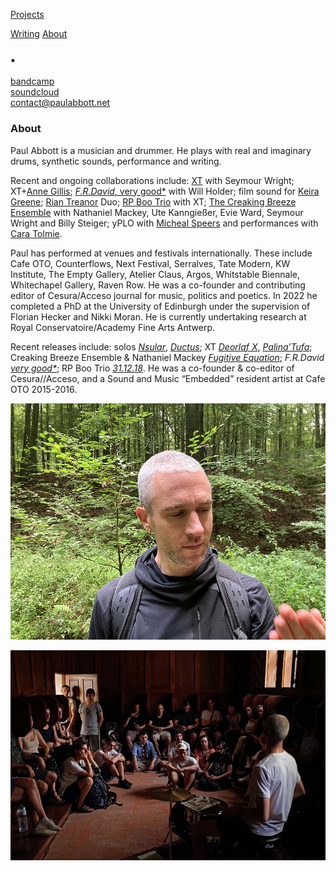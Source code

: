 <!-- NAV for all headers !-->
[Projects](https://paulabbott.net/index.html)
<!--[Future](https://paulabbott.net/future/)!-->
[Writing](https://paulabbott.net/wr)
[About](https://paulabbott.net/about/)
<!-- end nav! -->

### •

<div id="about-text" markdown="1">

[bandcamp](https://paul-abbott.bandcamp.com)  
[soundcloud](https://soundcloud.com/antrgor_reiz)  
contact@paulabbott.net  

### About

  Paul Abbott is a musician and drummer. He plays with real and imaginary drums, synthetic sounds, performance and writing.

  Recent and ongoing collaborations include: [XT](#) with Seymour Wright; XT+[Anne Gillis](#); [_F.R.David_, very good*](https://www.uhbooks.directory/2020/03/02/f-r-david-very-good/) with Will Holder; film sound for [Keira Greene](http://keiragreene.com/); [Rian Treanor](http://www.riantreanor.com/) Duo; [RP Boo Trio](https://www.cafeoto.co.uk/shop/xt-and-rp-boo-311218/) with XT; [The Creaking Breeze Ensemble](https://www.cafeoto.co.uk/events/nathaniel-mackey-creaking-breeze-ensemble/) with Nathaniel Mackey, Ute Kanngießer, Evie Ward, Seymour Wright and Billy Steiger; yPLO with [Micheal Speers](https://michaelspeers.net/) and performances with [Cara Tolmie](http://caratolmie.tumblr.com/).  

  Paul has performed at venues and festivals internationally. These include Cafe OTO, Counterflows, Next Festival, Serralves, Tate Modern, KW Institute, The Empty Gallery, Atelier Claus, Argos, Whitstable Biennale, Whitechapel Gallery, Raven Row. He was a co-founder and contributing editor of Cesura/Acceso journal for music, politics and poetics. In 2022 he completed a PhD at the University of Edinburgh under the supervision of Florian Hecker and Nikki Moran. He is currently undertaking research at Royal Conservatoire/Academy Fine Arts Antwerp.

  Recent releases include: solos [_Nsular_](https://paul-abbott.bandcamp.com/album/nsular), [_Ductus_](https://paul-abbott.bandcamp.com/album/ductus); XT [_Deorlaf X_](https://www.cafeoto.co.uk/shop/xt-deorlaf-x/), [_Palina’Tufa_](https://emptyeditions.bandcamp.com/album/ee004-palinatufa); Creaking Breeze Ensemble & Nathaniel Mackey [_Fugitive Equation_](https://fonografeditions.com/catalog/f0no-13-nathaniel-mackey-and-the-creaking-breeze-ensemble-fugitive-equation-compact-disc/); _F.R.David_ [_very good*_](https://www.uhbooks.directory/2020/03/02/f-r-david-very-good/); RP Boo Trio [_31.12.18_](https://www.cafeoto.co.uk/shop/xt-and-rp-boo-311218/). He was a co-founder & co-editor of Cesura//Acceso, and a Sound and Music “Embedded” resident artist at Cafe OTO 2015-2016.


<!-- ABOUT V2 -----------------------------------------     !-->

<!--
### About

  !!! check all 'creative writing' to extract something for this !!!
  !!! full rewrite in MY voice SMALL voice !!!
  !!! check AP Grow notes etc. !!!

  Paul Abbott is a musician and drummer.

  His work is focused on live experimental and improvised performance.

  He plays with the drum kit, synthetic sounds, performance and writing.

  He explores music as an ecology: in which the interaction of sounds, signs and the physical body grow real and imaginary music. His work is often concerned with creating practical and fictional structures to facilitate improvisation and experimental musical play.

 --- EDITS ---

  He plays with acoustic drum kit and synthetic sounds; algorithmic composition and performance and writing.

  His work explores music as a complex bio-semiotic ecology in which he often experiments with combinations of real and imaginary, organic and synthetic elements.

  !!! interests
  He is interested in the experience of embodied experimental improvised performance. In particular, how work in this context can grow practical and fictional structures through improvisation to encourage experimental musical play.
  ~~what sticks and what moves; stumbles and gravity; frames and waves; overlapping oscillations.~~

  !!! history
  Thanks to the great generosity of other exploratory non-musicians and musicians, Paul started the ongoing process of un/learning music, outside of traditional musical teachings, through listening and play.

  !!! ongoing practice
  Paul realised recently that, following this history, perhaps what he continues to explore is something like "an alter-practice of ongoing un-training".

  His work continues to attempt to re-find ways to
  grow practical and fictional structures through improvisation to encourage experimental musical play.

  BETA !!! often investigating combinations of organic and synthetic movement. His work explores music as an ecology using acoustic drum kit, algorithmic composition and improvised performance.

  BETA !!! He explores music as an ecology in which the interaction of sounds, signs and the physical body grow real and imaginary music.

  BETA !!! His work is concerned with growth and music as a complex ecological biosemiotic

  growing
  environment practical and fictional structures through improvisation to encourage experimental musical play.

  Recent and ongoing collaborations include: [XT](#) with Seymour Wright; XT+[Anne Gillis](#); [_F.R.David_, very good*](https://www.uhbooks.directory/2020/03/02/f-r-david-very-good/) with Will Holder; film sound for [Keira Greene](http://keiragreene.com/); [Rian Treanor](http://www.riantreanor.com/) Duo; [RP Boo Trio](https://www.cafeoto.co.uk/shop/xt-and-rp-boo-311218/) with XT; [The Creaking Breeze Ensemble](https://www.cafeoto.co.uk/events/nathaniel-mackey-creaking-breeze-ensemble/) with Nathaniel Mackey, Ute Kanngießer, Evie Ward, Seymour Wright and Billy Steiger; yPLO with [Micheal Speers](https://michaelspeers.net/) and performances with [Cara Tolmie](http://caratolmie.tumblr.com/).  

  Paul has performed at venues and festivals internationally. These include Cafe OTO, Counterflows, Next Festival, Serralves, Tate Modern, KW Institute, The Empty Gallery, Atelier Claus, Argos, Whitstable Biennale, Whitechapel Gallery, Raven Row.

<!-- CUT
  Recent releases include: solos [_Nsular_](https://paul-abbott.bandcamp.com/album/nsular), [_Ductus_](https://paul-abbott.bandcamp.com/album/ductus); XT [_Deorlaf X_](https://www.cafeoto.co.uk/shop/xt-deorlaf-x/), [_Palina’Tufa_](https://emptyeditions.bandcamp.com/album/ee004-palinatufa); Creaking Breeze Ensemble & Nathaniel Mackey [_Fugitive Equation_](https://fonografeditions.com/catalog/f0no-13-nathaniel-mackey-and-the-creaking-breeze-ensemble-fugitive-equation-compact-disc/); _F.R.David_ [_very good*_](https://www.uhbooks.directory/2020/03/02/f-r-david-very-good/); RP Boo Trio [_31.12.18_](https://www.cafeoto.co.uk/shop/xt-and-rp-boo-311218/). He was a co-founder & co-editor of Cesura//Acceso, and a Sound and Music “Embedded” resident artist at Cafe OTO 2015-2016.
  !-->

</div>  

![brx](/assets/images/paul-biog-image-72.jpg)

![NoNoise](/assets/images/No-Noise-Porto-01.jpg)

<!-- add other images !-->
